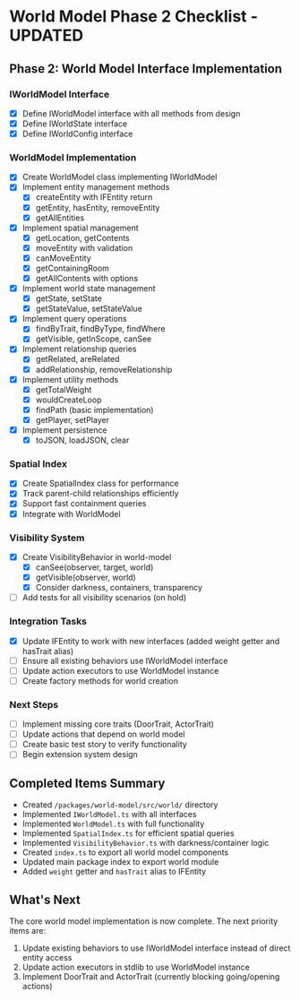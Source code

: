# World Model Phase 2 Checklist - UPDATED

## Phase 2: World Model Interface Implementation

### IWorldModel Interface
- [x] Define IWorldModel interface with all methods from design
- [x] Define IWorldState interface
- [x] Define IWorldConfig interface

### WorldModel Implementation
- [x] Create WorldModel class implementing IWorldModel
- [x] Implement entity management methods
  - [x] createEntity with IFEntity return
  - [x] getEntity, hasEntity, removeEntity
  - [x] getAllEntities
- [x] Implement spatial management
  - [x] getLocation, getContents
  - [x] moveEntity with validation
  - [x] canMoveEntity
  - [x] getContainingRoom
  - [x] getAllContents with options
- [x] Implement world state management
  - [x] getState, setState
  - [x] getStateValue, setStateValue
- [x] Implement query operations
  - [x] findByTrait, findByType, findWhere
  - [x] getVisible, getInScope, canSee
- [x] Implement relationship queries
  - [x] getRelated, areRelated
  - [x] addRelationship, removeRelationship
- [x] Implement utility methods
  - [x] getTotalWeight
  - [x] wouldCreateLoop
  - [x] findPath (basic implementation)
  - [x] getPlayer, setPlayer
- [x] Implement persistence
  - [x] toJSON, loadJSON, clear

### Spatial Index
- [x] Create SpatialIndex class for performance
- [x] Track parent-child relationships efficiently
- [x] Support fast containment queries
- [x] Integrate with WorldModel

### Visibility System
- [x] Create VisibilityBehavior in world-model
  - [x] canSee(observer, target, world)
  - [x] getVisible(observer, world)
  - [x] Consider darkness, containers, transparency
- [ ] Add tests for all visibility scenarios (on hold)

### Integration Tasks
- [x] Update IFEntity to work with new interfaces (added weight getter and hasTrait alias)
- [ ] Ensure all existing behaviors use IWorldModel interface
- [ ] Update action executors to use WorldModel instance
- [ ] Create factory methods for world creation

### Next Steps
- [ ] Implement missing core traits (DoorTrait, ActorTrait)
- [ ] Update actions that depend on world model
- [ ] Create basic test story to verify functionality
- [ ] Begin extension system design

## Completed Items Summary
- Created `/packages/world-model/src/world/` directory
- Implemented `IWorldModel.ts` with all interfaces
- Implemented `WorldModel.ts` with full functionality
- Implemented `SpatialIndex.ts` for efficient spatial queries
- Implemented `VisibilityBehavior.ts` with darkness/container logic
- Created `index.ts` to export all world model components
- Updated main package index to export world module
- Added `weight` getter and `hasTrait` alias to IFEntity

## What's Next
The core world model implementation is now complete. The next priority items are:
1. Update existing behaviors to use IWorldModel interface instead of direct entity access
2. Update action executors in stdlib to use WorldModel instance
3. Implement DoorTrait and ActorTrait (currently blocking going/opening actions)

